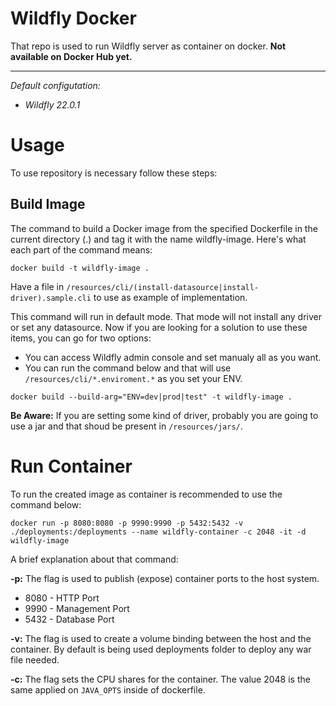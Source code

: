 # Wildfly Docker

That repo is used to run Wildfly server as container on docker. **Not available on Docker Hub yet.**

---

_Default configutation:_

- _Wildfly 22.0.1_

# Usage

To use repository is necessary follow these steps:

## Build Image

The command to build a Docker image from the specified Dockerfile in the current directory (.) and tag it with the name wildfly-image. Here's what each part of the command means:

```
docker build -t wildfly-image .
```

Have a file in `/resources/cli/(install-datasource|install-driver).sample.cli` to use as example of implementation.

This command will run in default mode. That mode will not install any driver or set any datasource. Now if you are looking for a solution to use these items, you can go for two options:

- You can access Wildfly admin console and set manualy all as you want.
- You can run the command below and that will use `/resources/cli/*.enviroment.*` as you set your ENV.

```
docker build --build-arg="ENV=dev|prod|test" -t wildfly-image .
```

**Be Aware:** If you are setting some kind of driver, probably you are going to use a jar and that shoud be present in `/resources/jars/`.

# Run Container

To run the created image as container is recommended to use the command below:

```
docker run -p 8080:8080 -p 9990:9990 -p 5432:5432 -v ./deployments:/deployments --name wildfly-container -c 2048 -it -d wildfly-image
```

A brief explanation about that command:

**-p:** The flag is used to publish (expose) container ports to the host system.

- 8080 - HTTP Port
- 9990 - Management Port
- 5432 - Database Port

**-v:** The flag is used to create a volume binding between the host and the container. By default is being used deployments folder to deploy any war file needed.

**-c:** The flag sets the CPU shares for the container. The value 2048 is the same applied on `JAVA_OPTS` inside of dockerfile.
